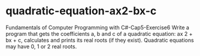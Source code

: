 # quadratic-equation-ax2-bx-c
Fundamentals of Computer Programming with C#-Cap5-Exercise6
Write a program that gets the coefficients a, b and c of a quadratic
equation: ax
2 + bx + c, calculates and prints its real roots (if they exist).
Quadratic equations may have 0, 1 or 2 real roots.
